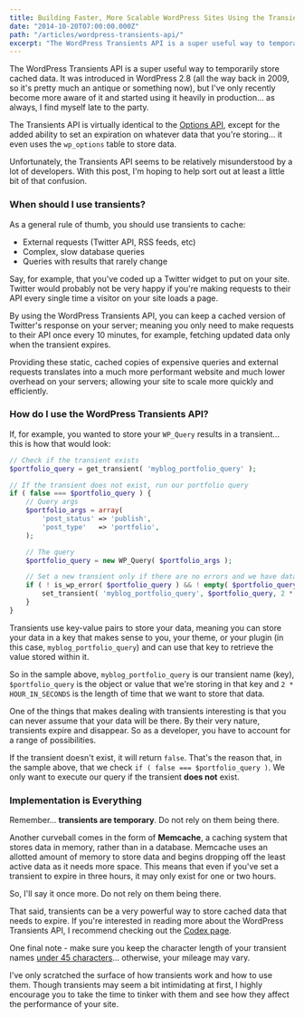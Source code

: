```yaml
---
title: Building Faster, More Scalable WordPress Sites Using the Transients API
date: "2014-10-20T07:00:00.000Z"
path: "/articles/wordpress-transients-api/"
excerpt: "The WordPress Transients API is a super useful way to temporarily store cached data. It was introduced in WordPress 2.8 (all the way back in 2009, so it's pretty much an antique or something now), but I've only recently become more aware of it and started using it heavily in production."
---
```


The WordPress Transients API is a super useful way to temporarily store cached data. It was introduced in WordPress 2.8 (all the way back in 2009, so it's pretty much an antique or something now), but I've only recently become more aware of it and started using it heavily in production... as always, I find myself late to the party.

The Transients API is virtually identical to the [Options API](http://codex.wordpress.org/Option_Reference), except for the added ability to set an expiration on whatever data that you're storing... it even uses the `wp_options` table to store data.

Unfortunately, the Transients API seems to be relatively misunderstood by a lot of developers. With this post, I'm hoping to help sort out at least a little bit of that confusion.

### When should I use transients?

As a general rule of thumb, you should use transients to cache:

*   External requests (Twitter API, RSS feeds, etc)
*   Complex, slow database queries
*   Queries with results that rarely change

Say, for example, that you've coded up a Twitter widget to put on your site. Twitter would probably not be very happy if you're making requests to their API every single time a visitor on your site loads a page.

By using the WordPress Transients API, you can keep a cached version of Twitter's response on your server; meaning you only need to make requests to their API once every 10 minutes, for example, fetching updated data only when the transient expires.

Providing these static, cached copies of expensive queries and external requests translates into a much more performant website and much lower overhead on your servers; allowing your site to scale more quickly and efficiently.

### How do I use the WordPress Transients API?

If, for example, you wanted to store your `WP_Query` results in a transient... this is how that would look:

```php
// Check if the transient exists
$portfolio_query = get_transient( 'myblog_portfolio_query' );

// If the transient does not exist, run our portfolio query
if ( false === $portfolio_query ) {
    // Query args
    $portfolio_args = array(
        'post_status' => 'publish',
        'post_type'   => 'portfolio',
    );

    // The query
    $portfolio_query = new WP_Query( $portfolio_args );

    // Set a new transient only if there are no errors and we have data to store
    if ( ! is_wp_error( $portfolio_query ) && ! empty( $portfolio_query ) ) {
        set_transient( 'myblog_portfolio_query', $portfolio_query, 2 * HOUR_IN_SECONDS );
    }
}
```

Transients use key-value pairs to store your data, meaning you can store your data in a key that makes sense to you, your theme, or your plugin (in this case, `myblog_portfolio_query`) and can use that key to retrieve the value stored within it.

So in the sample above, `myblog_portfolio_query` is our transient name (key), `$portfolio_query` is the object or value that we're storing in that key and `2 * HOUR_IN_SECONDS` is the length of time that we want to store that data.

One of the things that makes dealing with transients interesting is that you can never assume that your data will be there. By their very nature, transients expire and disappear. So as a developer, you have to account for a range of possibilities.

If the transient doesn't exist, it will return `false`. That's the reason that, in the sample above, that we check `if ( false === $portfolio_query )`. We only want to execute our query if the transient **does not** exist.

### Implementation is Everything

Remember... **transients are temporary**. Do not rely on them being there.

Another curveball comes in the form of **Memcache**, a caching system that stores data in memory, rather than in a database. Memcache uses an allotted amount of memory to store data and begins dropping off the least active data as it needs more space. This means that even if you've set a transient to expire in three hours, it may only exist for one or two hours.

So, I'll say it once more. Do not rely on them being there.

That said, transients can be a very powerful way to store cached data that needs to expire. If you're interested in reading more about the WordPress Transients API, I recommend checking out the [Codex page](http://codex.wordpress.org/Transients_API).

One final note - make sure you keep the character length of your transient names [under 45 characters](https://core.trac.wordpress.org/ticket/15058)... otherwise, your mileage may vary.

I've only scratched the surface of how transients work and how to use them. Though transients may seem a bit intimidating at first, I highly encourage you to take the time to tinker with them and see how they affect the performance of your site.